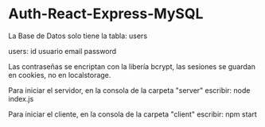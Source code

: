 # Auth-React-Express-MySQL
 
La Base de Datos solo tiene la tabla: users

users:
id
usuario
email
password

Las contraseñas se encriptan con la libería bcrypt, las sesiones se guardan en cookies, no en localstorage.


Para iniciar el servidor, en la consola de la carpeta "server" escribir:
node index.js

Para iniciar el cliente, en la consola de la carpeta "client" escribir:
npm start
